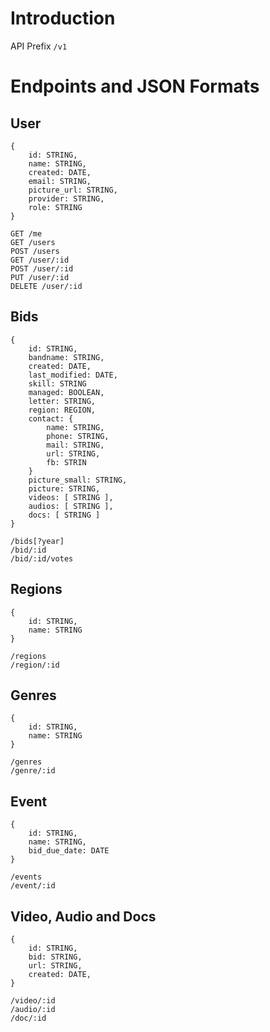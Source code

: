 # Introduction
API Prefix `/v1`

# Endpoints and JSON Formats

## User

	{
		id: STRING,
		name: STRING,
		created: DATE,
		email: STRING,
		picture_url: STRING,
		provider: STRING,
		role: STRING
	}

	GET /me
	GET /users
	POST /users
	GET /user/:id
	POST /user/:id
	PUT /user/:id
	DELETE /user/:id

## Bids

	{
		id: STRING,
		bandname: STRING,
		created: DATE,
		last_modified: DATE,
		skill: STRING
		managed: BOOLEAN,
		letter: STRING,
		region: REGION,
		contact: {
			name: STRING,
			phone: STRING,
			mail: STRING,
			url: STRING,
			fb: STRIN
		}
		picture_small: STRING,
		picture: STRING,
		videos: [ STRING ],
		audios: [ STRING ],
		docs: [ STRING ]
	}

	/bids[?year]
	/bid/:id
	/bid/:id/votes

## Regions

	{
		id: STRING,
		name: STRING
	}

	/regions
	/region/:id

## Genres

	{
		id: STRING,
		name: STRING
	}

	/genres
	/genre/:id


## Event
	{
		id: STRING,
		name: STRING,
		bid_due_date: DATE
	}

	/events
	/event/:id

## Video, Audio and Docs
	{
		id: STRING,
		bid: STRING,
		url: STRING,
		created: DATE,
	}

	/video/:id
	/audio/:id
	/doc/:id

